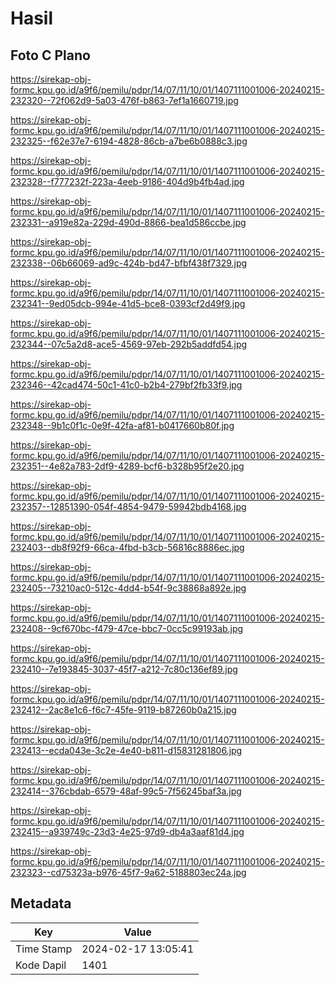 # Hasil

## Foto C Plano

https://sirekap-obj-formc.kpu.go.id/a9f6/pemilu/pdpr/14/07/11/10/01/1407111001006-20240215-232320--72f062d9-5a03-476f-b863-7ef1a1660719.jpg

https://sirekap-obj-formc.kpu.go.id/a9f6/pemilu/pdpr/14/07/11/10/01/1407111001006-20240215-232325--f62e37e7-6194-4828-86cb-a7be6b0888c3.jpg

https://sirekap-obj-formc.kpu.go.id/a9f6/pemilu/pdpr/14/07/11/10/01/1407111001006-20240215-232328--f777232f-223a-4eeb-9186-404d9b4fb4ad.jpg

https://sirekap-obj-formc.kpu.go.id/a9f6/pemilu/pdpr/14/07/11/10/01/1407111001006-20240215-232331--a919e82a-229d-490d-8866-bea1d586ccbe.jpg

https://sirekap-obj-formc.kpu.go.id/a9f6/pemilu/pdpr/14/07/11/10/01/1407111001006-20240215-232338--06b66069-ad9c-424b-bd47-bfbf438f7329.jpg

https://sirekap-obj-formc.kpu.go.id/a9f6/pemilu/pdpr/14/07/11/10/01/1407111001006-20240215-232341--9ed05dcb-994e-41d5-bce8-0393cf2d49f9.jpg

https://sirekap-obj-formc.kpu.go.id/a9f6/pemilu/pdpr/14/07/11/10/01/1407111001006-20240215-232344--07c5a2d8-ace5-4569-97eb-292b5addfd54.jpg

https://sirekap-obj-formc.kpu.go.id/a9f6/pemilu/pdpr/14/07/11/10/01/1407111001006-20240215-232346--42cad474-50c1-41c0-b2b4-279bf2fb33f9.jpg

https://sirekap-obj-formc.kpu.go.id/a9f6/pemilu/pdpr/14/07/11/10/01/1407111001006-20240215-232348--9b1c0f1c-0e9f-42fa-af81-b0417660b80f.jpg

https://sirekap-obj-formc.kpu.go.id/a9f6/pemilu/pdpr/14/07/11/10/01/1407111001006-20240215-232351--4e82a783-2df9-4289-bcf6-b328b95f2e20.jpg

https://sirekap-obj-formc.kpu.go.id/a9f6/pemilu/pdpr/14/07/11/10/01/1407111001006-20240215-232357--12851390-054f-4854-9479-59942bdb4168.jpg

https://sirekap-obj-formc.kpu.go.id/a9f6/pemilu/pdpr/14/07/11/10/01/1407111001006-20240215-232403--db8f92f9-66ca-4fbd-b3cb-56816c8886ec.jpg

https://sirekap-obj-formc.kpu.go.id/a9f6/pemilu/pdpr/14/07/11/10/01/1407111001006-20240215-232405--73210ac0-512c-4dd4-b54f-9c38868a892e.jpg

https://sirekap-obj-formc.kpu.go.id/a9f6/pemilu/pdpr/14/07/11/10/01/1407111001006-20240215-232408--9cf670bc-f479-47ce-bbc7-0cc5c99193ab.jpg

https://sirekap-obj-formc.kpu.go.id/a9f6/pemilu/pdpr/14/07/11/10/01/1407111001006-20240215-232410--7e193845-3037-45f7-a212-7c80c136ef89.jpg

https://sirekap-obj-formc.kpu.go.id/a9f6/pemilu/pdpr/14/07/11/10/01/1407111001006-20240215-232412--2ac8e1c6-f6c7-45fe-9119-b87260b0a215.jpg

https://sirekap-obj-formc.kpu.go.id/a9f6/pemilu/pdpr/14/07/11/10/01/1407111001006-20240215-232413--ecda043e-3c2e-4e40-b811-d15831281806.jpg

https://sirekap-obj-formc.kpu.go.id/a9f6/pemilu/pdpr/14/07/11/10/01/1407111001006-20240215-232414--376cbdab-6579-48af-99c5-7f56245baf3a.jpg

https://sirekap-obj-formc.kpu.go.id/a9f6/pemilu/pdpr/14/07/11/10/01/1407111001006-20240215-232415--a939749c-23d3-4e25-97d9-db4a3aaf81d4.jpg

https://sirekap-obj-formc.kpu.go.id/a9f6/pemilu/pdpr/14/07/11/10/01/1407111001006-20240215-232323--cd75323a-b976-45f7-9a62-5188803ec24a.jpg


## Metadata

| Key        | Value               |
| ---------- | ------------------- |
| Time Stamp | 2024-02-17 13:05:41 |
| Kode Dapil | 1401                |



